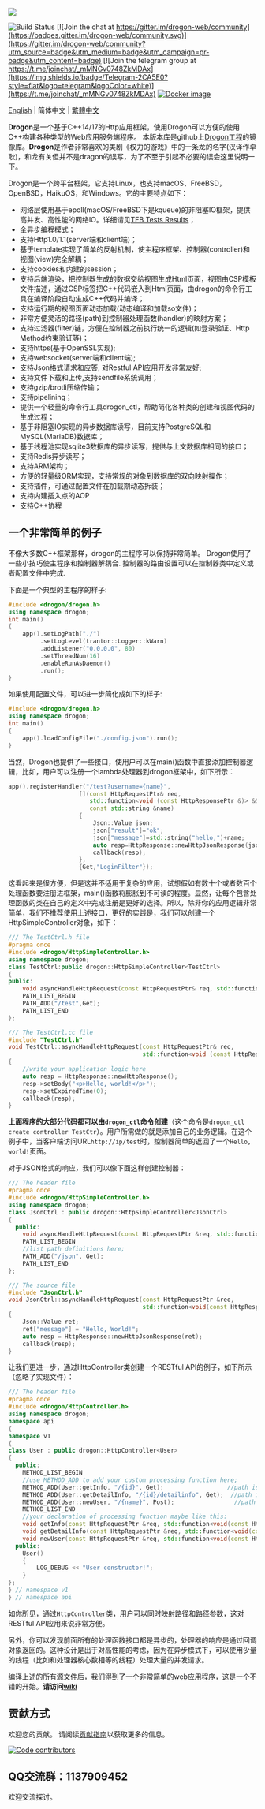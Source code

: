 ![](https://github.com/an-tao/drogon/wiki/images/drogon-white.jpg)

![Build Status](https://github.com/an-tao/drogon/workflows/Build%20Drogon/badge.svg?branch=master)
[![Join the chat at https://gitter.im/drogon-web/community](https://badges.gitter.im/drogon-web/community.svg)](https://gitter.im/drogon-web/community?utm_source=badge&utm_medium=badge&utm_campaign=pr-badge&utm_content=badge)
[![Join the telegram group at https://t.me/joinchat/_mMNGv0748ZkMDAx](https://img.shields.io/badge/Telegram-2CA5E0?style=flat&logo=telegram&logoColor=white)](https://t.me/joinchat/_mMNGv0748ZkMDAx)
[![Docker image](https://img.shields.io/badge/Docker-image-blue.svg)](https://cloud.docker.com/u/drogonframework/repository/docker/drogonframework/drogon)

[English](./README.md) | 简体中文 | [繁體中文](./README.zh-TW.md)

**Drogon**是一个基于C++14/17的Http应用框架，使用Drogon可以方便的使用C++构建各种类型的Web应用服务端程序。
本版本库是github上[Drogon工程](https://github.com/an-tao/drogon)的镜像库。**Drogon**是作者非常喜欢的美剧《权力的游戏》中的一条龙的名字(汉译作卓耿)，和龙有关但并不是dragon的误写，为了不至于引起不必要的误会这里说明一下。

Drogon是一个跨平台框架，它支持Linux，也支持macOS、FreeBSD，OpenBSD，HaikuOS，和Windows。它的主要特点如下：

* 网络层使用基于epoll(macOS/FreeBSD下是kqueue)的非阻塞IO框架，提供高并发、高性能的网络IO。详细请见[TFB Tests Results](https://www.techempower.com/benchmarks/#section=data-r19&hw=ph&test=composite)；
* 全异步编程模式；
* 支持Http1.0/1.1(server端和client端)；
* 基于template实现了简单的反射机制，使主程序框架、控制器(controller)和视图(view)完全解耦；
* 支持cookies和内建的session；
* 支持后端渲染，把控制器生成的数据交给视图生成Html页面，视图由CSP模板文件描述，通过CSP标签把C++代码嵌入到Html页面，由drogon的命令行工具在编译阶段自动生成C++代码并编译；
* 支持运行期的视图页面动态加载(动态编译和加载so文件)；
* 非常方便灵活的路径(path)到控制器处理函数(handler)的映射方案；
* 支持过滤器(filter)链，方便在控制器之前执行统一的逻辑(如登录验证、Http Method约束验证等)；
* 支持https(基于OpenSSL实现);
* 支持websocket(server端和client端);
* 支持Json格式请求和应答, 对Restful API应用开发非常友好;
* 支持文件下载和上传,支持sendfile系统调用；
* 支持gzip/brotli压缩传输；
* 支持pipelining；
* 提供一个轻量的命令行工具drogon_ctl，帮助简化各种类的创建和视图代码的生成过程；
* 基于非阻塞IO实现的异步数据库读写，目前支持PostgreSQL和MySQL(MariaDB)数据库；
* 基于线程池实现sqlite3数据库的异步读写，提供与上文数据库相同的接口；
* 支持Redis异步读写；
* 支持ARM架构；
* 方便的轻量级ORM实现，支持常规的对象到数据库的双向映射操作；
* 支持插件，可通过配置文件在加载期动态拆装；
* 支持内建插入点的AOP
* 支持C++协程

## 一个非常简单的例子

不像大多数C++框架那样，drogon的主程序可以保持非常简单。 Drogon使用了一些小技巧使主程序和控制器解耦合. 控制器的路由设置可以在控制器类中定义或者配置文件中完成.

下面是一个典型的主程序的样子:

```c++
#include <drogon/drogon.h>
using namespace drogon;
int main()
{
    app().setLogPath("./")
         .setLogLevel(trantor::Logger::kWarn)
         .addListener("0.0.0.0", 80)
         .setThreadNum(16)
         .enableRunAsDaemon()
         .run();
}
```

如果使用配置文件，可以进一步简化成如下的样子:

```c++
#include <drogon/drogon.h>
using namespace drogon;
int main()
{
    app().loadConfigFile("./config.json").run();
}
```

当然，Drogon也提供了一些接口，使用户可以在main()函数中直接添加控制器逻辑，比如，用户可以注册一个lambda处理器到drogon框架中，如下所示：

```c++
app().registerHandler("/test?username={name}",
                    [](const HttpRequestPtr& req,
                       std::function<void (const HttpResponsePtr &)> &&callback,
                       const std::string &name)
                    {
                        Json::Value json;
                        json["result"]="ok";
                        json["message"]=std::string("hello,")+name;
                        auto resp=HttpResponse::newHttpJsonResponse(json);
                        callback(resp);
                    },
                    {Get,"LoginFilter"});
```


这看起来是很方便，但是这并不适用于复杂的应用，试想假如有数十个或者数百个处理函数要注册进框架，main()函数将膨胀到不可读的程度。显然，让每个包含处理函数的类在自己的定义中完成注册是更好的选择。所以，除非你的应用逻辑非常简单，我们不推荐使用上述接口，更好的实践是，我们可以创建一个HttpSimpleController对象，如下：


```c++
/// The TestCtrl.h file
#pragma once
#include <drogon/HttpSimpleController.h>
using namespace drogon;
class TestCtrl:public drogon::HttpSimpleController<TestCtrl>
{
public:
    void asyncHandleHttpRequest(const HttpRequestPtr& req, std::function<void (const HttpResponsePtr &)> &&callback) override;
    PATH_LIST_BEGIN
    PATH_ADD("/test",Get);
    PATH_LIST_END
};

/// The TestCtrl.cc file
#include "TestCtrl.h"
void TestCtrl::asyncHandleHttpRequest(const HttpRequestPtr& req,
                                      std::function<void (const HttpResponsePtr &)> &&callback)
{
    //write your application logic here
    auto resp = HttpResponse::newHttpResponse();
    resp->setBody("<p>Hello, world!</p>");
    resp->setExpiredTime(0);
    callback(resp);
}
```

**上面程序的大部分代码都可以由`drogon_ctl`命令创建**（这个命令是`drogon_ctl create controller TestCtr`）。用户所需做的就是添加自己的业务逻辑。在这个例子中，当客户端访问URL`http://ip/test`时，控制器简单的返回了一个`Hello, world!`页面。

对于JSON格式的响应，我们可以像下面这样创建控制器：

```c++
/// The header file
#pragma once
#include <drogon/HttpSimpleController.h>
using namespace drogon;
class JsonCtrl : public drogon::HttpSimpleController<JsonCtrl>
{
  public:
    void asyncHandleHttpRequest(const HttpRequestPtr &req, std::function<void(const HttpResponsePtr &)> &&callback) override;
    PATH_LIST_BEGIN
    //list path definitions here;
    PATH_ADD("/json", Get);
    PATH_LIST_END
};

/// The source file
#include "JsonCtrl.h"
void JsonCtrl::asyncHandleHttpRequest(const HttpRequestPtr &req,
                                      std::function<void(const HttpResponsePtr &)> &&callback)
{
    Json::Value ret;
    ret["message"] = "Hello, World!";
    auto resp = HttpResponse::newHttpJsonResponse(ret);
    callback(resp);
}
```

让我们更进一步，通过HttpController类创建一个RESTful API的例子，如下所示（忽略了实现文件）：

```c++
/// The header file
#pragma once
#include <drogon/HttpController.h>
using namespace drogon;
namespace api
{
namespace v1
{
class User : public drogon::HttpController<User>
{
  public:
    METHOD_LIST_BEGIN
    //use METHOD_ADD to add your custom processing function here;
    METHOD_ADD(User::getInfo, "/{id}", Get);                  //path is /api/v1/User/{arg1}
    METHOD_ADD(User::getDetailInfo, "/{id}/detailinfo", Get);  //path is /api/v1/User/{arg1}/detailinfo
    METHOD_ADD(User::newUser, "/{name}", Post);                 //path is /api/v1/User/{arg1}
    METHOD_LIST_END
    //your declaration of processing function maybe like this:
    void getInfo(const HttpRequestPtr &req, std::function<void(const HttpResponsePtr &)> &&callback, int userId) const;
    void getDetailInfo(const HttpRequestPtr &req, std::function<void(const HttpResponsePtr &)> &&callback, int userId) const;
    void newUser(const HttpRequestPtr &req, std::function<void(const HttpResponsePtr &)> &&callback, std::string &&userName);
  public:
    User()
    {
        LOG_DEBUG << "User constructor!";
    }
};
} // namespace v1
} // namespace api
```

如你所见，通过`HttpController`类，用户可以同时映射路径和路径参数，这对RESTful API应用来说非常方便。

另外，你可以发现前面所有的处理函数接口都是异步的，处理器的响应是通过回调对象返回的。这种设计是出于对高性能的考虑，因为在异步模式下，可以使用少量的线程（比如和处理器核心数相等的线程）处理大量的并发请求。

编译上述的所有源文件后，我们得到了一个非常简单的web应用程序，这是一个不错的开始。**请访问[wiki](https://github.com/an-tao/drogon/wiki/CHN-01-概述)**

## 贡献方式

欢迎您的贡献。 请阅读[贡献指南](CONTRIBUTING.md)以获取更多的信息。

<a href="https://github.com/drogonframework/drogon/graphs/contributors"><img src="https://contributors-svg.opencollective.com/drogon/contributors.svg?width=890&button=false" alt="Code contributors" /></a>

## QQ交流群：1137909452

欢迎交流探讨。
